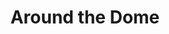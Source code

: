 ---
layout: brands/stillfleet
title: Around the Dome
cover: assets/img/brands/stillfleet/mvr006-cover.jpg
---